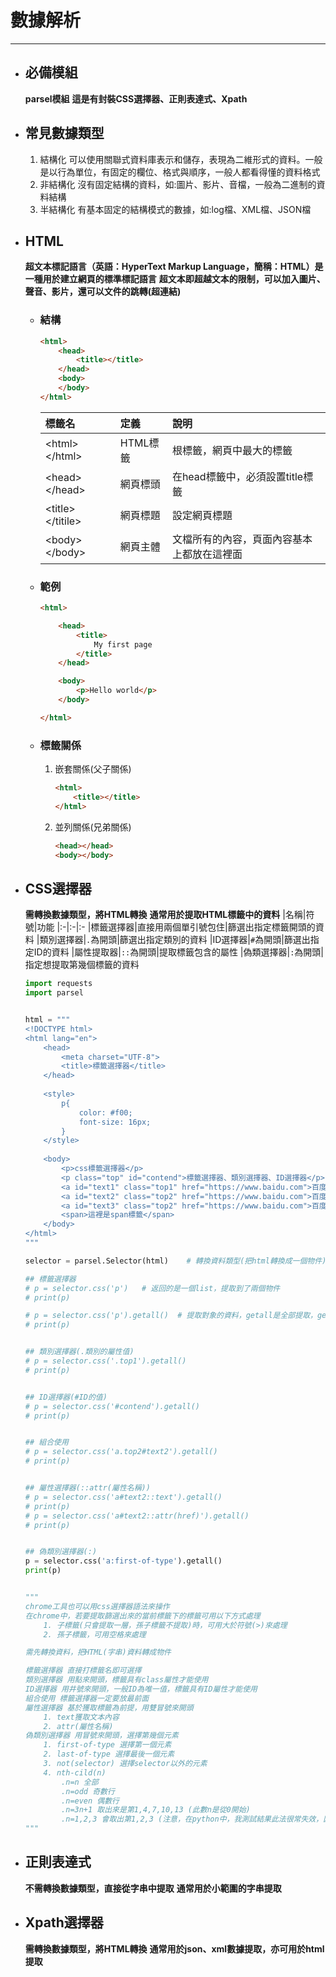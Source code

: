 # 數據解析
---

+ ## 必備模組
    **parsel模組**
    **這是有封裝CSS選擇器、正則表達式、Xpath**

+ ## 常見數據類型
    1. 結構化
        可以使用關聯式資料庫表示和儲存，表現為二維形式的資料。一般是以行為單位，有固定的欄位、格式與順序，一般人都看得懂的資料格式
    2. 非結構化
        沒有固定結構的資料，如:圖片、影片、音檔，一般為二進制的資料結構
    3. 半結構化
        有基本固定的結構模式的數據，如:log檔、XML檔、JSON檔

+ ## HTML
    **超文本標記語言（英語：HyperText Markup Language，簡稱：HTML）是一種用於建立網頁的標準標記語言**
    **超文本即超越文本的限制，可以加入圖片、聲音、影片，還可以文件的跳轉(超連結)**
  + ### 結構
    ```html
    <html>
        <head>
            <title></title>
        </head>
        <body>
        </body>
    </html>
    ```
    | 標籤名             | 定義     | 說明                                       |
    | :----------------- | :------- | :----------------------------------------- |
    | \<html>\</html>    | HTML標籤 | 根標籤，網頁中最大的標籤                   |
    | \<head>\</head>    | 網頁標頭 | 在head標籤中，必須設置title標籤            |
    | \<title>\</titile> | 網頁標題 | 設定網頁標題                               |
    | \<body>\</body>    | 網頁主體 | 文檔所有的內容，頁面內容基本上都放在這裡面 |

  + ### 範例
    ```html
    <html>

        <head>
            <title>
                My first page
            </title>
        </head>

        <body>
            <p>Hello world</p>
        </body>

    </html>
    ```
  + ### 標籤關係
    1. 嵌套關係(父子關係)
        ```html
        <html>
            <title></title>
        </html>
        ```
    2. 並列關係(兄弟關係)
        ```html
        <head></head>
        <body></body>
        ```

+ ## CSS選擇器
    **需轉換數據類型，將HTML轉換**
    **通常用於提取HTML標籤中的資料**
    |名稱|符號|功能
    |:-|:-|:-
    |標籤選擇器|直接用兩個單引號包住|篩選出指定標籤開頭的資料
    |類別選擇器|`.`為開頭|篩選出指定類別的資料
    |ID選擇器|`#`為開頭|篩選出指定ID的資料
    |屬性提取器|`::`為開頭|提取標籤包含的屬性
    |偽類選擇器|`:`為開頭|指定想提取第幾個標籤的資料

    ```python
    import requests
    import parsel


    html = """
    <!DOCTYPE html>
    <html lang="en">
        <head>
            <meta charset="UTF-8">
            <title>標籤選擇器</title>
        </head>
        
        <style>
            p{
                color: #f00;
                font-size: 16px;
            }
        </style>
        
        <body>
            <p>css標籤選擇器</p>
            <p class="top" id="contend">標籤選擇器、類別選擇器、ID選擇器</p>
            <a id="text1" class="top1" href="https://www.baidu.com">百度一下1</a>
            <a id="text2" class="top2" href="https://www.baidu.com">百度一下2</a>
            <a id="text3" class="top2" href="https://www.baidu.com">百度一下3</a>
            <span>這裡是span標籤</span>
        </body>
    </html>
    """

    selector = parsel.Selector(html)    # 轉換資料類型(把html轉換成一個物件)

    ## 標籤選擇器
    # p = selector.css('p')   # 返回的是一個list，提取到了兩個物件
    # print(p)

    # p = selector.css('p').getall()  # 提取對象的資料，getall是全部提取，get僅是第一個對象的資料
    # print(p)


    ## 類別選擇器(.類別的屬性值)
    # p = selector.css('.top1').getall()
    # print(p)


    ## ID選擇器(#ID的值)
    # p = selector.css('#contend').getall()
    # print(p)


    ## 組合使用
    # p = selector.css('a.top2#text2').getall()
    # print(p)


    ## 屬性選擇器(::attr(屬性名稱))
    # p = selector.css('a#text2::text').getall()
    # print(p)
    # p = selector.css('a#text2::attr(href)').getall()
    # print(p)


    ## 偽類別選擇器(:)
    p = selector.css('a:first-of-type').getall()
    print(p)


    """
    chrome工具也可以用css選擇器語法來操作
    在chrome中，若要提取篩選出來的當前標籤下的標籤可用以下方式處理
        1. 子標籤(只會提取一層，孫子標籤不提取)時，可用大於符號(>)來處理
        2. 孫子標籤，可用空格來處理

    需先轉換資料，把HTML(字串)資料轉成物件

    標籤選擇器 直接打標籤名即可選擇
    類別選擇器 用點來開頭，標籤具有class屬性才能使用
    ID選擇器 用井號來開頭，一般ID為唯一值，標籤具有ID屬性才能使用
    組合使用 標籤選擇器一定要放最前面
    屬性選擇器 基於獲取標籤為前提，用雙冒號來開頭
        1. text獲取文本內容
        2. attr(屬性名稱)
    偽類別選擇器 用冒號來開頭，選擇第幾個元素
        1. first-of-type 選擇第一個元素
        2. last-of-type 選擇最後一個元素
        3. not(selector) 選擇selector以外的元素
        4. nth-cild(n)
            .n=n 全部
            .n=odd 奇數行
            .n=even 偶數行
            .n=3n+1 取出來是第1,4,7,10,13 (此數n是從0開始)
            .n=1,2,3 會取出第1,2,3 (注意，在python中，我測試結果此法很常失效，因此，取第幾個不建議用此法，建議用python的索引方法即可)
    """
    ```
+ ## 正則表達式
    **不需轉換數據類型，直接從字串中提取**
    **通常用於小範圍的字串提取**

+ ## Xpath選擇器
    **需轉換數據類型，將HTML轉換**
    **通常用於json、xml數據提取，亦可用於html提取**
